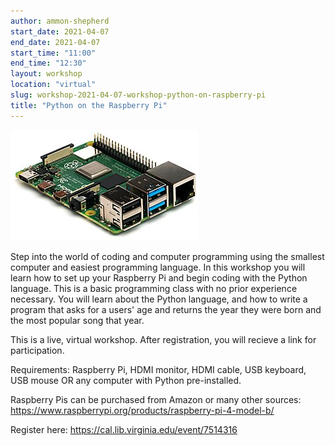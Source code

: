 ```yaml
---
author: ammon-shepherd
start_date: 2021-04-07
end_date: 2021-04-07
start_time: "11:00"
end_time: "12:30"
layout: workshop
location: "virtual"
slug: workshop-2021-04-07-workshop-python-on-raspberry-pi
title: "Python on the Raspberry Pi"
---
```


![Python on the Raspberry Pi](/assets/post-media/workshops/raspberry-pi.jpg)

Step into the world of coding and computer programming using the smallest computer and easiest programming language. In this workshop you will learn how to set up your Raspberry Pi and begin coding with the Python language. This is a basic programming class with no prior experience necessary. You will learn about the Python language, and how to write a program that asks for a users' age and returns the year they were born and the most popular song that year.

This is a live, virtual workshop. After registration, you will recieve a link for participation. 

Requirements: Raspberry Pi, HDMI monitor, HDMI cable, USB keyboard, USB mouse OR any computer with Python pre-installed.

Raspberry Pis can be purchased from Amazon or many other sources: https://www.raspberrypi.org/products/raspberry-pi-4-model-b/

Register here: [https://cal.lib.virginia.edu/event/7514316 ](https://cal.lib.virginia.edu/event/7514316)
